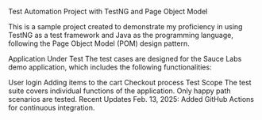 Test Automation Project with TestNG and Page Object Model

This is a sample project created to demonstrate my proficiency in using TestNG as a test framework and Java as the programming language, following the Page Object Model (POM) design pattern.

Application Under Test The test cases are designed for the Sauce Labs demo application, which includes the following functionalities:

User login Adding items to the cart Checkout process Test Scope The test suite covers individual functions of the application. Only happy path scenarios are tested. Recent Updates Feb. 13, 2025: Added GitHub Actions for continuous integration.
